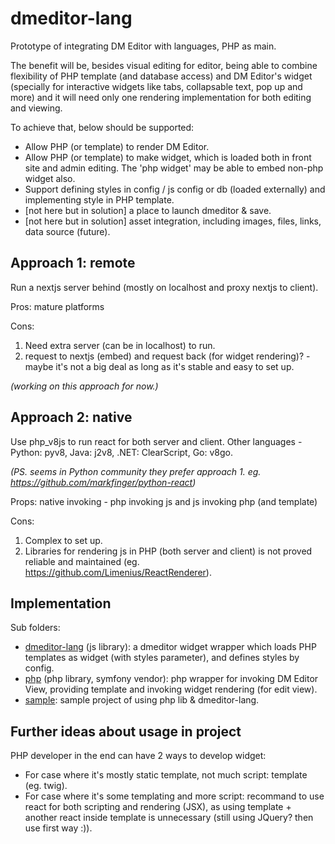 # dmeditor-lang

Prototype of integrating DM Editor with languages, PHP as main.

The benefit will be, besides visual editing for editor, being able to combine flexibility of PHP template (and database access) and DM Editor's widget (specially for interactive widgets like tabs, collapsable text, pop up and more) and it will need only one rendering implementation for both editing and viewing.

To achieve that, below should be supported:

- Allow PHP (or template) to render DM Editor.
- Allow PHP (or template) to make widget, which is loaded both in front site and admin editing. The 'php widget' may be able to embed non-php widget also.
- Support defining styles in config / js config or db (loaded externally) and implementing style in PHP template.
- [not here but in solution] a place to launch dmeditor & save.
- [not here but in solution] asset integration, including images, files, links, data source (future).

## Approach 1: remote

Run a nextjs server behind (mostly on localhost and proxy nextjs to client).

Pros: mature platforms

Cons:

1. Need extra server (can be in localhost) to run.
2. request to nextjs (embed) and request back (for widget rendering)? - maybe it's not a big deal as long as it's stable and easy to set up.

_(working on this approach for now.)_

## Approach 2: native

Use php_v8js to run react for both server and client. Other languages - Python: pyv8, Java: j2v8, .NET: ClearScript, Go: v8go.

_(PS. seems in Python community they prefer approach 1. eg. https://github.com/markfinger/python-react)_

Props: native invoking - php invoking js and js invoking php (and template)

Cons:

1. Complex to set up.
2. Libraries for rendering js in PHP (both server and client) is not proved reliable and maintained (eg. https://github.com/Limenius/ReactRenderer).

## Implementation

Sub folders:

- [dmeditor-lang](./dmeditor-lang) (js library): a dmeditor widget wrapper which loads PHP templates as widget (with styles parameter), and defines styles by config.
- [php](./php) (php library, symfony vendor): php wrapper for invoking DM Editor View, providing template and invoking widget rendering (for edit view).
- [sample](./sample): sample project of using php lib & dmeditor-lang.

## Further ideas about usage in project

PHP developer in the end can have 2 ways to develop widget:

- For case where it's mostly static template, not much script: template (eg. twig).
- For case where it's some templating and more script: recommand to use react for both scripting and rendering (JSX), as using template + another react inside template is unnecessary (still using JQuery? then use first way :)).
